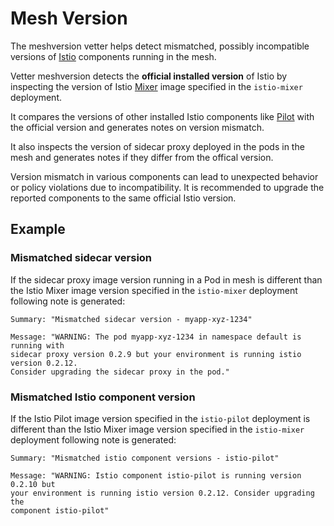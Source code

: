 # Mesh Version

The meshversion vetter helps detect mismatched, possibly incompatible versions
of [Istio](https://istio.io/docs/concepts/) components running in the mesh.

Vetter meshversion detects the **official installed version** of Istio by inspecting
the version of Istio
[Mixer](https://istio.io/docs/concepts/policy-and-control/mixer.html) image
specified in the `istio-mixer` deployment.

It compares the versions of other installed Istio components like
[Pilot](https://istio.io/docs/concepts/traffic-management/pilot.html) with the
official version and generates notes on version mismatch.

It also inspects the version of sidecar proxy deployed in the pods in the mesh
and generates notes if they differ from the offical version.

Version mismatch in various components can lead to unexpected behavior or policy
violations due to incompatibility. It is recommended to upgrade the reported
components to the same official Istio version.

## Example

### Mismatched sidecar version
If the sidecar proxy image version running in a Pod in mesh is different than
the Istio Mixer image version specified in the `istio-mixer` deployment
following note is generated:

```shell
Summary: "Mismatched sidecar version - myapp-xyz-1234"

Message: "WARNING: The pod myapp-xyz-1234 in namespace default is running with
sidecar proxy version 0.2.9 but your environment is running istio version 0.2.12.
Consider upgrading the sidecar proxy in the pod."
```

### Mismatched Istio component version
If the Istio Pilot image version specified in the `istio-pilot` deployment is
different than the Istio Mixer image version specified in the `istio-mixer`
deployment following note is generated:

```shell
Summary: "Mismatched istio component versions - istio-pilot"

Message: "WARNING: Istio component istio-pilot is running version 0.2.10 but
your environment is running istio version 0.2.12. Consider upgrading the
component istio-pilot"
```
